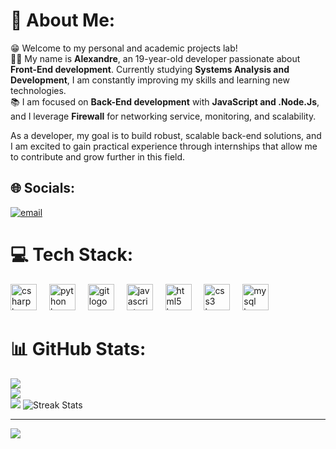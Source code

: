 # 💫 About Me:
😁 Welcome to my personal and academic projects lab!<br>
👦🏻 My name is **Alexandre**, an 19-year-old developer passionate about **Front-End development**. Currently studying **Systems Analysis and Development**, I am constantly improving my skills and learning new technologies.<br>
📚 I am focused on **Back-End development** with **JavaScript and .Node.Js**, and I leverage **Firewall** for networking service, monitoring, and scalability.<br>

As a developer, my goal is to build robust, scalable back-end solutions, and I am excited to gain practical experience through internships that allow me to contribute and grow further in this field.

## 🌐 Socials:
[![email](https://img.shields.io/badge/Email-D14836?logo=gmail&logoColor=white)](dre0692@gmail.com)
# 💻 Tech Stack:
<div align="left">
  <img src="https://cdn.jsdelivr.net/gh/devicons/devicon/icons/csharp/csharp-original.svg" height="42" alt="csharp logo" />
  <img width="12" />
  <img src="https://cdn.jsdelivr.net/gh/devicons/devicon/icons/python/python-original.svg" height="42" alt="python logo" />
  <img width="12" />
  <img src="https://cdn.jsdelivr.net/gh/devicons/devicon/icons/git/git-original.svg" height="42" alt="git logo" />
  <img width="12" />
  <img src="https://cdn.jsdelivr.net/gh/devicons/devicon/icons/javascript/javascript-original.svg" height="42" alt="javascript logo" />
  <img width="12" />
  <img src="https://cdn.jsdelivr.net/gh/devicons/devicon/icons/html5/html5-original.svg" height="42" alt="html5 logo" />
  <img width="12" />
  <img src="https://cdn.jsdelivr.net/gh/devicons/devicon/icons/css3/css3-original.svg" height="42" alt="css3 logo" />
  <img width="12" />
  <img src="https://cdn.jsdelivr.net/gh/devicons/devicon/icons/mysql/mysql-original.svg" height="42" alt="mysql logo" />
  <img width="12" />
</div>

# 📊 GitHub Stats:
![](https://github-readme-stats.vercel.app/api?username=Melowzk&theme=dark&hide_border=true&include_all_commits=false&count_private=false)<br/>
![](https://nirzak-streak-stats.vercel.app/?user=Melowzk&theme=dark&hide_border=true)<br/>
![](https://github-readme-stats.vercel.app/api/top-langs/?username=Melowzk&theme=dark&hide_border=true&include_all_commits=false&count_private=false&layout=compact)
![Streak Stats](https://streak-stats.demolab.com?user=Melowzk&theme=radical&hide_border=true)


---
[![](https://visitcount.itsvg.in/api?id=Melowzk&icon=0&color=0)](https://visitcount.itsvg.in)

